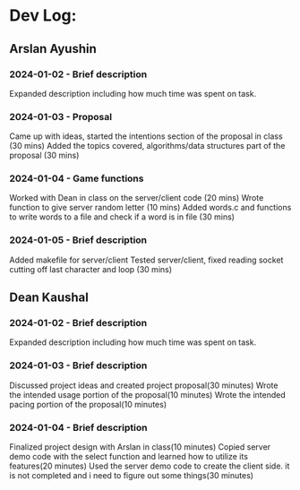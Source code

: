 # Dev Log:

## Arslan Ayushin

### 2024-01-02 - Brief description
Expanded description including how much time was spent on task.

### 2024-01-03 - Proposal
Came up with ideas, started the intentions section of the proposal in class (30 mins)
Added the topics covered, algorithms/data structures part of the proposal (30 mins)

### 2024-01-04 - Game functions
Worked with Dean in class on the server/client code (20 mins)
Wrote function to give server random letter (10 mins)
Added words.c and functions to write words to a file and check if a word is in file (30 mins)

### 2024-01-05 - Brief description
Added makefile for server/client
Tested server/client, fixed reading socket cutting off last character and loop (30 mins)

## Dean Kaushal

### 2024-01-02 - Brief description
Expanded description including how much time was spent on task.

### 2024-01-03 - Brief description
Discussed project ideas and created project proposal(30 minutes)
Wrote the intended usage portion of the proposal(10 minutes)
Wrote the intended pacing portion of the proposal(10 minutes)

### 2024-01-04 - Brief description
Finalized project design with Arslan in class(10 minutes)
Copied server demo code with the select function and learned how to utilize its features(20 minutes)
Used the server demo code to create the client side. it is not completed and i need to figure out some things(30 minutes)
